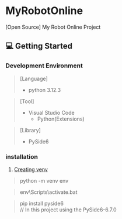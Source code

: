 # MyRobotOnline
[Open Source] My Robot Online Project

## 💻 Getting Started

### Development Environment
> [Language] 
> - python 3.12.3

> [Tool]
> - Visual Studio Code
>    - Python(Extensions)

> [Library]
> - PySide6

### installation

1. [Creating venv](https://doc.qt.io/qtforpython-6/quickstart.html#installation)
> python -m venv env

> env\Scripts\activate.bat

> pip install pyside6 <br>
// In this project using the PySide6-6.7.0
